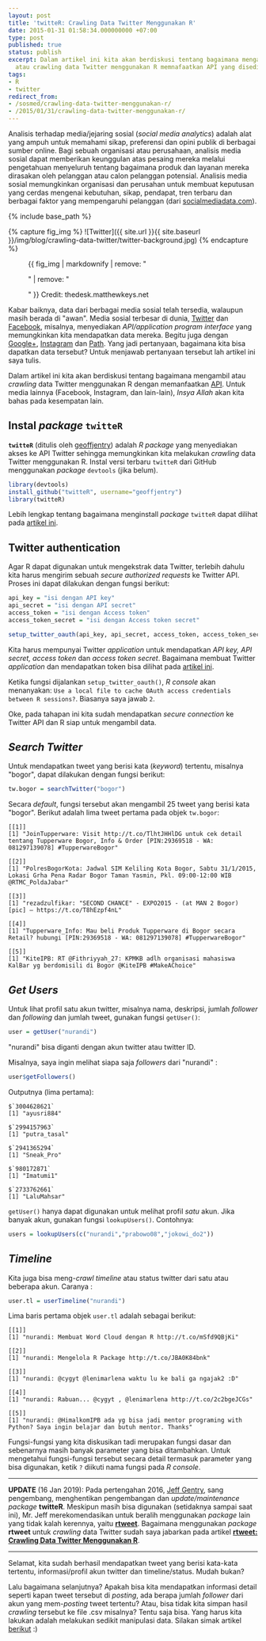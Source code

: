 ```yaml
---
layout: post
title: 'twitteR: Crawling Data Twitter Menggunakan R'
date: 2015-01-31 01:58:34.000000000 +07:00
type: post
published: true
status: publish
excerpt: Dalam artikel ini kita akan berdiskusi tentang bagaimana mengambil
  atau crawling data Twitter menggunakan R memnafaatkan API yang disediakan oleh Twitter.
tags:
- R
- twitter
redirect_from:
- /sosmed/crawling-data-twitter-menggunakan-r/
- /2015/01/31/crawling-data-twitter-menggunakan-r/
---
```

Analisis terhadap media/jejaring sosial (*social media analytics*)
adalah alat yang ampuh untuk memahami sikap, preferensi dan opini publik
di berbagai sumber online. Bagi sebuah organisasi atau perusahaan,
analisis media sosial dapat memberikan keunggulan atas pesaing mereka
melalui pengetahuan menyeluruh tentang bagaimana produk dan layanan
mereka dirasakan oleh pelanggan atau calon pelanggan potensial. Analisis
media sosial memungkinkan organisasi dan perusahan untuk membuat
keputusan yang cerdas mengenai kebutuhan, sikap, pendapat, tren terbaru
dan berbagai faktor yang mempengaruhi pelanggan (dari
[socialmediadata.com](http://socialmediadata.com/the-importance-understanding-social-media-analytics/)).

{% include base_path %}

{% capture fig_img %}
![Twitter]({{ site.url }}{{ site.baseurl }}/img/blog/crawling-data-twitter/twitter-background.jpg)
{% endcapture %}

<figure>
  {{ fig_img | markdownify | remove: "<p>" | remove: "</p>" }}
  <span class="caption">Credit: thedesk.matthewkeys.net</span>
</figure> 
   
Kabar baiknya, data dari berbagai media sosial telah tersedia, walaupun
masih berada di "awan". Media sosial terbesar di dunia,
[Twitter](https://dev.twitter.com/overview/api) dan
[Facebook](https://developers.facebook.com/docs/graph-api), misalnya,
menyediakan *API/application program interface* yang memungkinkan kita
mendapatkan data mereka. Begitu juga dengan
[Google+](https://developers.google.com/+/api/),
[Instagram](http://instagram.com/developer/) dan
[Path](https://path.com/developers/docs). Yang jadi pertanyaan,
bagaimana kita bisa dapatkan data tersebut? Untuk menjawab pertanyaan
tersebut lah artikel ini saya tulis.

Dalam artikel ini kita akan berdiskusi tentang bagaimana mengambil atau
*crawling* data Twitter menggunakan R dengan memanfaatkan
[API](https://dev.twitter.com/rest/public). Untuk media lainnya
(Facebook, Instagram, dan lain-lain), *Insya Allah* akan kita bahas pada
kesempatan lain.

## Instal *package* `twitteR`

**`twitteR`** (ditulis oleh
[geoffjentry](https://github.com/geoffjentry/twitteR)) adalah *R
package* yang menyediakan akses ke API Twitter sehingga memungkinkan
kita melakukan *crawling* data Twitter menggunakan R. Instal versi
terbaru `twitteR` dari GitHub menggunakan *package* `devtools` (jika
belum).

```r
library(devtools)
install_github("twitteR", username="geoffjentry")
library(twitteR)
```

Lebih lengkap tentang bagaimana menginstall *package* `twitteR` dapat
dilihat pada [artikel
ini](http://nurandi.net/socmed/twitter-authentication-dengan-r/).

## Twitter authentication

Agar R dapat digunakan untuk mengekstrak data Twitter, terlebih dahulu
kita harus mengirim sebuah *secure authorized requests* ke Twitter API.
Proses ini dapat dilakukan dengan fungsi berikut:

```r
api_key = "isi dengan API key"
api_secret = "isi dengan API secret"
access_token = "isi dengan Access token"
access_token_secret = "isi dengan Access token secret"

setup_twitter_oauth(api_key, api_secret, access_token, access_token_secret)
```

Kita harus mempunyai Twitter *application* untuk mendapatkan *API key,
API secret, access token* dan *access token secret*. Bagaimana membuat
Twitter *application* dan mendapatkan token bisa dilihat pada [artikel
ini](https://www.nurandi.id/blog/twitter-authentication-dengan-r/).

Ketika fungsi dijalankan `setup_twitter_oauth()`, *R console* akan
menanyakan:
`Use a local file to cache OAuth access credentials between R sessions?`.
Biasanya saya jawab `2`.

Oke, pada tahapan ini kita sudah mendapatkan *secure connection* ke
Twitter API dan R siap untuk mengambil data.

## *Search Twitter*

Untuk mendapatkan tweet yang berisi kata (*keyword*) tertentu, misalnya
"bogor", dapat dilakukan dengan fungsi berikut:

```r
tw.bogor = searchTwitter("bogor")
```

Secara *default*, fungsi tersebut akan mengambil 25 tweet yang berisi
kata "bogor". Berikut adalah lima tweet pertama pada objek `tw.bogor`:

    [[1]]
    [1] "JoinTupperware: Visit http://t.co/TlhtJHHlDG untuk cek detail tentang Tupperware Bogor, Info & Order [PIN:29369518 - WA: 081297139078] #TupperwareBogor"

    [[2]]
    [1] "PolresBogorKota: Jadwal SIM Keliling Kota Bogor, Sabtu 31/1/2015, Lokasi Grha Pena Radar Bogor Taman Yasmin, Pkl. 09:00-12:00 WIB @RTMC_PoldaJabar"

    [[3]]
    [1] "rezadzulfikar: "SECOND CHANCE" - EXPO2015 - (at MAN 2 Bogor) [pic] — https://t.co/T8hEzpf4nL"

    [[4]]
    [1] "Tupperware_Info: Mau beli Produk Tupperware di Bogor secara Retail? hubungi [PIN:29369518 - WA: 081297139078] #TupperwareBogor"

    [[5]]
    [1] "KiteIPB: RT @Fithriyyah_27: KPMKB adlh organisasi mahasiswa KalBar yg berdomisili di Bogor @KiteIPB #MakeAChoice"

## *Get Users*

Untuk lihat profil satu akun twitter, misalnya nama, deskripsi, jumlah
*follower* dan *following* dan jumlah tweet, gunakan fungsi `getUser()`:

```r
user = getUser("nurandi")
```

"nurandi" bisa diganti dengan akun twitter atau twitter ID.

Misalnya, saya ingin melihat siapa saja *followers* dari "nurandi" :

```r
user$getFollowers()
```

Outputnya (lima pertama):

    $`3004628621`
    [1] "ayusri884"

    $`2994157963`
    [1] "putra_tasal"

    $`2941365294`
    [1] "Sneak_Pro"

    $`980172871`
    [1] "Imatumi1"

    $`2733762661`
    [1] "LaluMahsar"

`getUser()` hanya dapat digunakan untuk melihat profil *satu* akun. Jika
banyak akun, gunakan fungsi `lookupUsers()`. Contohnya:

```r
users = lookupUsers(c("nurandi","prabowo08","jokowi_do2"))
```

## *Timeline*

Kita juga bisa meng-*crawl* *timeline* atau status twitter dari satu
atau beberapa akun. Caranya :

```r
user.tl = userTimeline("nurandi")
```

Lima baris pertama objek `user.tl` adalah sebagai berikut:

    [[1]]
    [1] "nurandi: Membuat Word Cloud dengan R http://t.co/mSfd9QBjKi"

    [[2]]
    [1] "nurandi: Mengelola R Package http://t.co/JBA0K84bnk"

    [[3]]
    [1] "nurandi: @cygyt @lenimarlena waktu lu ke bali ga ngajak2 :D"

    [[4]]
    [1] "nurandi: Rabuan... @cygyt , @lenimarlena http://t.co/2c2bgeJCGs"

    [[5]]
    [1] "nurandi: @HimalkomIPB ada yg bisa jadi mentor programing with Python? Saya ingin belajar dan butuh mentor. Thanks"

Fungsi-fungsi yang kita diskusikan tadi merupakan fungsi dasar dan
sebenarnya masih banyak parameter yang bisa ditambahkan. Untuk
mengetahui fungsi-fungsi tersebut secara detail termasuk parameter yang
bisa digunakan, ketik `?` diikuti nama fungsi pada *R console*.

------------------------------------------------------------------------

**UPDATE** (16 Jan 2019): Pada pertengahan 2016, [Jeff Gentry](https://github.com/geoffjentry/twitteR), sang pengembang, menghentikan pengembangan dan *update/maintenance* *package* **twitteR**. Meskipun masih bisa digunakan (setidaknya sampai saat ini), Mr. Jeff merekomendasikan untuk beralih menggunakan *package* lain yang tidak kalah kerennya, yaitu [**rtweet**](https://cran.r-project.org/web/packages/rtweet/index.html). Bagaimana menggunakan *package* **rtweet** untuk *crawling* data Twitter sudah saya jabarkan pada artikel [**rtweet: Crawling Data Twitter Menggunakan R**](https://www.nurandi.id/blog/rtweet-crawling-data-twitter-menggunakan-r/).

------------------------------------------------------------------------

Selamat, kita sudah berhasil mendapatkan tweet yang berisi kata-kata
tertentu, informasi/profil akun twitter dan timeline/status. Mudah
bukan?

Lalu bagaimana selanjutnya? Apakah bisa kita mendapatkan informasi
detail seperti kapan tweet tersebut di *posting*, ada berapa jumlah
*follower* dari akun yang mem-*posting* tweet tertentu? Atau, bisa tidak
kita simpan hasil *crawling* tersebut ke file .csv misalnya? Tentu saja
bisa. Yang harus kita lakukan adalah melakukan sedikit manipulasi data.
Silakan simak artikel [berikut](https://www.nurandi.id/blog/twitter-mengolah-data-twitter-hasil-crawling/) :)


